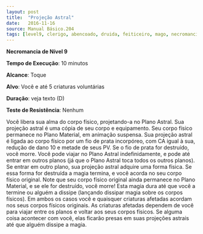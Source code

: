 ```yaml
---
layout: post
title:  "Projeção Astral"
date:   2016-11-16
source: Manual Básico.204
tags: [level9, clerigo, abencoado, druida, feiticeiro, mago, necromancia,  minutos, toque, voce, criatura, nenhum]
---
```


**Necromancia de Nível 9**

**Tempo de Execução**: 10 minutos

**Alcance**: Toque

**Alvo**: Você e até 5 criaturas voluntárias

**Duração**: veja texto (D)

**Teste de Resistência**: Nenhum

Você libera sua alma do corpo físico, projetando-a no Plano Astral. Sua projeção astral é uma cópia de seu corpo e equipamento. Seu corpo físico permanece no Plano Material, em animação suspensa.
Sua projeção astral é ligada ao corpo físico por um fio de prata incorpóreo, com CA igual à sua, redução de dano 10 e metade de seus PV. Se o fio de prata for destruído, você morre.
Você pode viajar no Plano Astral indefinidamente, e pode até entrar em outros planos (já que o Plano Astral toca todos os outros planos). Se entrar em outro plano, sua projeção astral adquire uma forma física. Se essa forma for destruída a magia termina, e você acorda no seu corpo físico 
original. Note que seu corpo físico original ainda permanece no Plano Material, e se ele for destruído, você morre!
Esta magia dura até que você a termine ou alguém a dissipe (lançando dissipar magia sobre os corpos físicos). Em ambos os casos você e quaisquer criaturas afetadas acordam nos seus corpos físicos originais.
As criaturas afetadas dependem de você para viajar entre os planos e voltar aos seus corpos físicos. Se alguma coisa acontecer com você, elas ficarão presas em suas projeções astrais até que alguém dissipe a magia.

